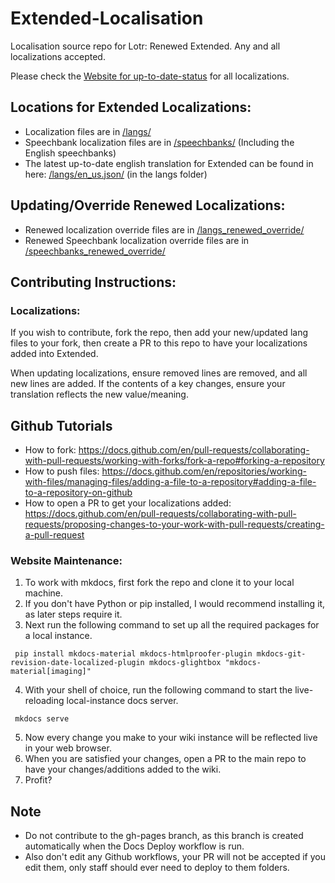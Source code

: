 # Extended-Localisation
Localisation source repo for Lotr: Renewed Extended. Any and all localizations accepted.

Please check the [Website for up-to-date-status](https://lotrextendedteam.github.io/Extended-Localisation/) for all localizations.

## Locations for Extended Localizations:
*  Localization files are in [/langs/](https://github.com/maximuslotro/Extended-Localisation/tree/main/langs)
*  Speechbank localization files are in [/speechbanks/](https://github.com/maximuslotro/Extended-Localisation/tree/main/speechbanks) (Including the English speechbanks)
*  The latest up-to-date english translation for Extended can be found in here: [/langs/en_us.json/](https://github.com/maximuslotro/Extended-Localisation/tree/main/langs/en_us.json) (in the langs folder)

## Updating/Override Renewed Localizations:
*  Renewed localization override files are in [/langs_renewed_override/](https://github.com/maximuslotro/Extended-Localisation/tree/main/langs_renewed_override)
*  Renewed Speechbank localization override files are in [/speechbanks_renewed_override/](https://github.com/maximuslotro/Extended-Localisation/tree/main/speechbanks_renewed_override)

## Contributing Instructions:
### Localizations:
If you wish to contribute, fork the repo, then add your new/updated lang files to your fork, then create a PR to this repo to have your localizations added into Extended.

When updating localizations, ensure removed lines are removed, and all new lines are added. If the contents of a key changes, ensure your translation reflects the new value/meaning. 

## Github Tutorials
*  How to fork: https://docs.github.com/en/pull-requests/collaborating-with-pull-requests/working-with-forks/fork-a-repo#forking-a-repository
*  How to push files: https://docs.github.com/en/repositories/working-with-files/managing-files/adding-a-file-to-a-repository#adding-a-file-to-a-repository-on-github
*  How to open a PR to get your localizations added: https://docs.github.com/en/pull-requests/collaborating-with-pull-requests/proposing-changes-to-your-work-with-pull-requests/creating-a-pull-request

### Website Maintenance:
1. To work with mkdocs, first fork the repo and clone it to your local machine.
2. If you don't have Python or pip installed, I would recommend installing it, as later steps require it.
3. Next run the following command to set up all the required packages for a local instance.
~~~
 pip install mkdocs-material mkdocs-htmlproofer-plugin mkdocs-git-revision-date-localized-plugin mkdocs-glightbox "mkdocs-material[imaging]"
~~~
4. With your shell of choice, run the following command to start the live-reloading local-instance docs server.
~~~
 mkdocs serve
~~~
5. Now every change you make to your wiki instance will be reflected live in your web browser.
6. When you are satisfied your changes, open a PR to the main repo to have your changes/additions added to the wiki.
7. Profit?

## Note
- Do not contribute to the gh-pages branch, as this branch is created automatically when the Docs Deploy workflow is run.
- Also don't edit any Github workflows, your PR will not be accepted if you edit them, only staff should ever need to deploy to them folders.
